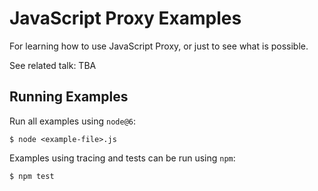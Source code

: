# JavaScript Proxy Examples

For learning how to use JavaScript Proxy, or just to see what is possible.

See related talk: TBA

## Running Examples

Run all examples using `node@6`:

```shell
$ node <example-file>.js
```

Examples using tracing and tests can be run using `npm`:

```shell
$ npm test
```
